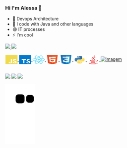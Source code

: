 ### Hi I'm Alessa 👋


- 🔭 Devops Architecture
- 🌱 I code with Java and other languages
- 😄 IT processes
- ⚡ I'm cool

<div>
  <a href="https://github.com/Alessandramiria">
  <img height="180em" src="https://github-readme-stats.vercel.app/api?username=alessandramiria&show_icons=true&theme=synthwave&include_all_commits=true&count_private=true"/>
  <img height="180em" src="https://github-readme-stats.vercel.app/api/top-langs/?username=alessandramiria&layout=compact&langs_count=7&theme=synthwave"/>
</div>
  <div style="display: inline_block"><br>
  <img align="center" alt="Js" height="30" width="40" src="https://raw.githubusercontent.com/devicons/devicon/master/icons/javascript/javascript-plain.svg">
  <img align="center" alt="Ts" height="30" width="40" src="https://raw.githubusercontent.com/devicons/devicon/master/icons/typescript/typescript-plain.svg">
  <img align="center" alt="React" height="30" width="40" src="https://raw.githubusercontent.com/devicons/devicon/master/icons/react/react-original.svg">
  <img align="center" alt="HTML" height="30" width="40" src="https://raw.githubusercontent.com/devicons/devicon/master/icons/html5/html5-original.svg">
  <img align="center" alt="CSS" height="30" width="40" src="https://raw.githubusercontent.com/devicons/devicon/master/icons/css3/css3-original.svg">
  <img align="center" alt="Python" height="30" width="40" src="https://raw.githubusercontent.com/devicons/devicon/master/icons/python/python-original.svg">
  <img align="center" alt="Java" height="30" width="40" src="https://raw.githubusercontent.com/devicons/devicon/master/icons/java/java-plain.svg">
  <img height="150"  src="https://camo.githubusercontent.com/1dffb6a6ad27bc1d0ae25d7e699f69aab8f5352f241770daf62efc1b436c70df/68747470733a2f2f6d656469612e67697068792e636f6d2f6d656469612f6965796c397a6d436a4f3462347436716f592f67697068792e676966"  border="0" alt="imagem"/>
</div>
  
  ##
  
  <div> 

 <a href="https://discord.gg/hi.alexta" target="_blank"><img src="https://img.shields.io/badge/Discord-7289DA?style=for-the-badge&logo=discord&logoColor=white" target="_blank"></a> 
  <a href = "mailto:alessandramiri6@gmail.com"><img src="https://img.shields.io/badge/-Gmail-%23333?style=for-the-badge&logo=gmail&logoColor=white" target="_blank"></a>
  <a href="https://www.linkedin.com/in/alessandramiri6/" target="_blank"><img src="https://img.shields.io/badge/-LinkedIn-%230077B5?style=for-the-badge&logo=linkedin&logoColor=white" target="_blank"></a> 
    
    
   ![Snake animation](https://github.com/rafaballerini/rafaballerini/blob/output/github-contribution-grid-snake.svg)
 
</div>
